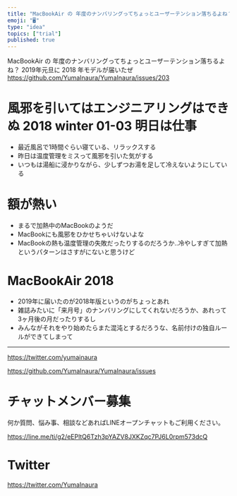 ```yaml
---
title: "MacBookAir の 年度のナンバリングってちょっとユーザーテンション落ちるよね？ 2019年元旦に 2018 年モデルが届いたぜ"
emoji: "🖥"
type: "idea"
topics: ["trial"]
published: true
---
```


MacBookAir の 年度のナンバリングってちょっとユーザーテンション落ちるよね？ 2019年元旦に 2018 年モデルが届いたぜ
https://github.com/YumaInaura/YumaInaura/issues/203

# 風邪を引いてはエンジニアリングはできぬ 2018 winter 01-03 明日は仕事

- 最近風呂で1時間ぐらい寝ている、リラックスする
- 昨日は温度管理をミスって風邪を引いた気がする
- いつもは湯船に浸かりながら、少しずつお湯を足して冷えないようにしている

# 額が熱い

- まるで加熱中のMacBookのようだ
- MacBookにも風邪をひかせちゃいけないよな
- MacBookの熱も温度管理の失敗だったりするのだろうか‥冷やしすぎて加熱というパターンはさすがにないと思うけど

# MacBookAir 2018 

- 2019年に届いたのが2018年版というのがちょっとあれ
- 雑誌みたいに「来月号」のナンバリングにしてくれないだろうか、あれって3ヶ月後の月だったりするし
- みんながそれをやり始めたらまた混沌とするだろうな、名前付けの独自ルールができてしまって


---

https://twitter.com/yumainaura

https://github.com/YumaInaura/YumaInaura/issues










<!-- Update From Qiita API -->

# チャットメンバー募集


何か質問、悩み事、相談などあればLINEオープンチャットもご利用ください。

https://line.me/ti/g2/eEPltQ6Tzh3pYAZV8JXKZqc7PJ6L0rpm573dcQ





# Twitter


https://twitter.com/YumaInaura


<!-- Update From Qiita API -->



